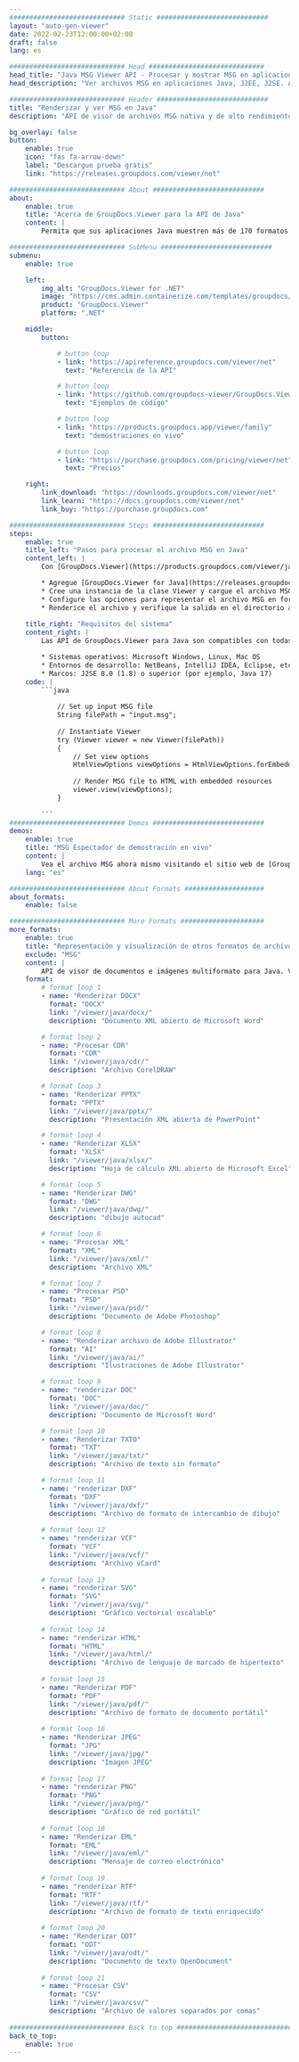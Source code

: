 ```yaml
---
############################# Static ############################
layout: "auto-gen-viewer"
date: 2022-02-23T12:00:00+02:00
draft: false
lang: es

############################# Head #############################
head_title: "Java MSG Viewer API - Procesar y mostrar MSG en aplicaciones Java"
head_description: "Ver archivos MSG en aplicaciones Java, J2EE, J2SE. Admite la visualización de más de 170 formatos de archivos de imágenes y documentos en HTML, PDF o modo de imagen con funciones avanzadas para administrar las opciones de visualización de documentos."

############################# Header ############################
title: "Renderizar y ver MSG en Java" 
description: "API de visor de archivos MSG nativa y de alto rendimiento para aplicaciones basadas en Java, J2EE y J2SE, que admite una amplia gama de características adicionales para personalizar la apariencia del formato del documento de salida." 

bg_overlay: false
button:
    enable: true
    icon: "fas fa-arrow-down"
    label: "Descargue prueba gratis"
    link: "https://releases.groupdocs.com/viewer/net"

############################# About ############################
about:
    enable: true
    title: "Acerca de GroupDocs.Viewer para la API de Java" 
    content: |
        Permita que sus aplicaciones Java muestren más de 170 formatos de archivo en HTML, PDF o modos de imagen usando GroupDocs.Viewer para las API de Java sin ningún software adicional instalado; como Microsoft Office, Apache Open Office, Adobe Acrobat Reader, etc. Los desarrolladores pueden ver fácilmente todas las imágenes y tipos de documentos populares, incluidos Microsoft Office, OpenDocument, HTML, PDF, Archive, Diagrams, Photoshop, AutoCAD y formatos de lenguaje de programación dentro de las aplicaciones Java con renderizado rápido y de la más alta calidad.

############################# SubMenu ############################
submenu:
    enable: true

    left:
        img_alt: "GroupDocs.Viewer for .NET"
        image: "https://cms.admin.containerize.com/templates/groupdocs/images/product-logos/90x90-noborder/groupdocs-viewer-net.png"
        product: "GroupDocs.Viewer"
        platform: ".NET"

    middle:
        button:

            # button loop
            - link: "https://apireference.groupdocs.com/viewer/net"
              text: "Referencia de la API"

            # button loop
            - link: "https://github.com/groupdocs-viewer/GroupDocs.Viewer-for-.NET"
              text: "Ejemplos de código"

            # button loop
            - link: "https://products.groupdocs.app/viewer/family"
              text: "demostraciones en vivo"

            # button loop
            - link: "https://purchase.groupdocs.com/pricing/viewer/net"
              text: "Precios"

    right:
        link_download: "https://downloads.groupdocs.com/viewer/net"
        link_learn: "https://docs.groupdocs.com/viewer/net"
        link_buy: "https://purchase.groupdocs.com"

############################# Steps ############################
steps:
    enable: true
    title_left: "Pasos para procesar el archivo MSG en Java" 
    content_left: |
        Con [GroupDocs.Viewer](https://products.groupdocs.com/viewer/java/) puede representar MSG a HTML, JPEG, PNG o PDF en unos pocos pasos.

        * Agregue [GroupDocs.Viewer for Java](https://releases.groupdocs.com/viewer/java/) como una dependencia de su proyecto. 
        * Cree una instancia de la clase Viewer y cargue el archivo MSG con la ruta completa. 
        * Configure las opciones para representar el archivo MSG en formato HTML, PNG, JPEG o PDF. 
        * Renderice el archivo y verifique la salida en el directorio actual. 
        
    title_right: "Requisitos del sistema" 
    content_right: |
        Las API de GroupDocs.Viewer para Java son compatibles con todas las principales plataformas y sistemas operativos. Antes de ejecutar el código a continuación, asegúrese de tener instalados los siguientes requisitos previos en su sistema.

        * Sistemas operativos: Microsoft Windows, Linux, Mac OS 
        * Entornos de desarrollo: NetBeans, IntelliJ IDEA, Eclipse, etc. 
        * Marcos: J2SE 8.0 (1.8) o superior (por ejemplo, Java 17) 
    code: |
        ```java
                        
            // Set up input MSG file
            String filePath = "input.msg";
        
            // Instantiate Viewer
            try (Viewer viewer = new Viewer(filePath))
            {
            	// Set view options 
            	HtmlViewOptions viewOptions = HtmlViewOptions.forEmbeddedResources();
                    
            	// Render MSG file to HTML with embedded resources
            	viewer.view(viewOptions);
            }
             
        ```
############################# Demos ############################
demos:
    enable: true
    title: "MSG Espectador de demostración en vivo"
    content: |
        Vea el archivo MSG ahora mismo visitando el sitio web de [GroupDocs.Viewer Online Apps](https://products.groupdocs.app/viewer/msg).
    lang: "es"

############################# About Formats ####################
about_formats:
    enable: false

############################# More Formats #####################
more_formats:
    enable: true
    title: "Representación y visualización de otros formatos de archivo usando Java"
    exclude: "MSG"
    content: |
        API de visor de documentos e imágenes multiformato para Java. Vea algunos de los formatos de archivo populares a continuación sin ningún visor externo.
    format: 
        # format loop 1
        - name: "Renderizar DOCX"
          format: "DOCX"
          link: "/viewer/java/docx/"
          description: "Documento XML abierto de Microsoft Word" 

        # format loop 2
        - name: "Procesar CDR" 
          format: "CDR"
          link: "/viewer/java/cdr/"
          description: "Archivo CorelDRAW" 

        # format loop 3
        - name: "Renderizar PPTX"
          format: "PPTX"
          link: "/viewer/java/pptx/"
          description: "Presentación XML abierta de PowerPoint" 

        # format loop 4
        - name: "Renderizar XLSX"
          format: "XLSX"
          link: "/viewer/java/xlsx/"
          description: "Hoja de cálculo XML abierto de Microsoft Excel" 

        # format loop 5
        - name: "Renderizar DWG"
          format: "DWG"
          link: "/viewer/java/dwg/"
          description: "dibujo autocad"

        # format loop 6
        - name: "Procesar XML"
          format: "XML"
          link: "/viewer/java/xml/"
          description: "Archivo XML"

        # format loop 7
        - name: "Procesar PSD"
          format: "PSD"
          link: "/viewer/java/psd/"
          description: "Documento de Adobe Photoshop"

        # format loop 8
        - name: "Renderizar archivo de Adobe Illustrator"
          format: "AI"
          link: "/viewer/java/ai/"
          description: "Ilustraciones de Adobe Illustrator"

        # format loop 9
        - name: "renderizar DOC"
          format: "DOC"
          link: "/viewer/java/doc/"
          description: "Documento de Microsoft Word" 

        # format loop 10
        - name: "Renderizar TXTO" 
          format: "TXT"
          link: "/viewer/java/txt/"
          description: "Archivo de texto sin formato" 

        # format loop 11
        - name: "renderizar DXF" 
          format: "DXF"
          link: "/viewer/java/dxf/"
          description: "Archivo de formato de intercambio de dibujo"  
          
        # format loop 12
        - name: "renderizar VCF"
          format: "VCF"
          link: "/viewer/java/vcf/"
          description: "Archivo vCard"  
              
        # format loop 13
        - name: "renderizar SVG"
          format: "SVG"
          link: "/viewer/java/svg/"
          description: "Gráfico vectorial escalable" 
          
        # format loop 14
        - name: "renderizar HTML"
          format: "HTML"
          link: "/viewer/java/html/"
          description: "Archivo de lenguaje de marcado de hipertexto" 
          
        # format loop 15
        - name: "Renderizar PDF"
          format: "PDF"
          link: "/viewer/java/pdf/"
          description: "Archivo de formato de documento portátil"
          
        # format loop 16
        - name: "Renderizar JPEG"
          format: "JPG"
          link: "/viewer/java/jpg/"
          description: "Imagen JPEG"
          
        # format loop 17
        - name: "renderizar PNG"
          format: "PNG"
          link: "/viewer/java/png/"
          description: "Gráfico de red portátil" 
          
        # format loop 18
        - name: "Renderizar EML"
          format: "EML"
          link: "/viewer/java/eml/"
          description: "Mensaje de correo electrónico" 
          
        # format loop 19
        - name: "renderizar RTF"
          format: "RTF"
          link: "/viewer/java/rtf/"
          description: "Archivo de formato de texto enriquecido" 
          
        # format loop 20
        - name: "Renderizar ODT"
          format: "ODT"
          link: "/viewer/java/odt/"
          description: "Documento de texto OpenDocument" 
          
        # format loop 21
        - name: "Procesar CSV"
          format: "CSV"
          link: "/viewer/java/csv/"
          description: "Archivo de valores separados por comas" 
          
############################# Back to top ###############################
back_to_top:
    enable: true
---
```

